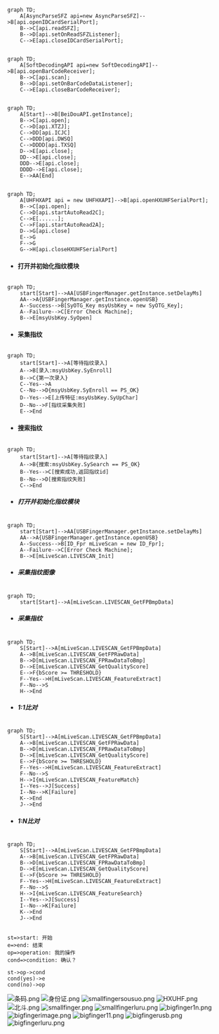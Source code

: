 



```graph

graph TD;
    A[AsyncParseSFZ api=new AsyncParseSFZ]-->B[api.openIDCardSerialPort];
    B-->C[api.readSFZ];
    B-->D[api.setOnReadSFZListener];
    C-->E[api.closeIDCardSerialPort];

```


```graph

graph TD;
    A[SoftDecodingAPI api=new SoftDecodingAPI]-->B[api.openBarCodeReceiver];
    B-->C[api.scan];
    B-->D[api.setOnBarCodeDataListener];
    C-->E[api.closeBarCodeReceiver];

```


```graph

graph TD;
    A[Start]-->B[BeiDouAPI.getInstance];
    B-->C[api.open];
    C-->D[api.XTZJ];
    C-->DD[api.ICJC]
    C-->DDD[api.DWSQ]
    C-->DDDD[api.TXSQ]
    D-->E[api.close];
    DD-->E[api.close];
    DDD-->E[api.close];
    DDDD-->E[api.close];
    E-->AA[End]

```

```graph

graph TD;
    A[UHFHXAPI api = new UHFHXAPI]-->B[api.openHXUHFSerialPort];
    B-->C[api.open];
    C-->D[api.startAutoRead2C];
    C-->E[......];
    C-->F[api.startAutoRead2A];
    D-->G[api.close]
    E-->G
    F-->G
    G-->H[api.closeHXUHFSerialPort]

```




- #### 打开并初始化指纹模块

```graph

graph TD;
    start[Start]-->AA[USBFingerManager.getInstance.setDelayMs]
    AA-->A{USBFingerManager.getInstance.openUSB}
    A--Success-->B[SyOTG_Key msyUsbKey = new SyOTG_Key];
    A--Failure-->C[Error Check Machine];
    B-->E[msyUsbKey.SyOpen]

```

- #### 采集指纹

```graph

graph TD;
    start[Start]-->A[等待指纹录入]
    A-->B[录入:msyUsbKey.SyEnroll]
    B-->C{第一次录入}
    C--Yes-->A
    C--No-->D{msyUsbKey.SyEnroll == PS_OK}
    D--Yes-->E[上传特征:msyUsbKey.SyUpChar]
    D--No-->F[指纹采集失败]
    E-->End

```
- #### 搜索指纹

```graph

graph TD;
    start[Start]-->A[等待指纹录入]
    A-->B{搜索:msyUsbKey.SySearch == PS_OK}
    B--Yes-->C[搜索成功,返回指纹id]
    B--No-->D[搜索指纹失败]
    C-->End
```






- ##### 打开并初始化指纹模块

```graph

graph TD;
    start[Start]-->AA[USBFingerManager.getInstance.setDelayMs]
    AA-->A{USBFingerManager.getInstance.openUSB}
    A--Success-->B[ID_Fpr mLiveScan = new ID_Fpr];
    A--Failure-->C[Error Check Machine];
    B-->E[mLiveScan.LIVESCAN_Init]

```

- ##### 采集指纹图像

```graph

graph TD;
    start[Start]-->A[mLiveScan.LIVESCAN_GetFPBmpData]

```




- ##### 采集指纹

```graph

graph TD;
    S[Start]-->A[mLiveScan.LIVESCAN_GetFPBmpData]
    A-->B[mLiveScan.LIVESCAN_GetFPRawData]
    B-->D[mLiveScan.LIVESCAN_FPRawDataToBmp]
    D-->E[mLiveScan.LIVESCAN_GetQualityScore]
    E-->F{bScore >= THRESHOLD}
    F--Yes-->H[mLiveScan.LIVESCAN_FeatureExtract]
    F--No-->S
    H-->End

```

- ##### 1:1比对

```graph

graph TD;
    S[Start]-->A[mLiveScan.LIVESCAN_GetFPBmpData]
    A-->B[mLiveScan.LIVESCAN_GetFPRawData]
    B-->D[mLiveScan.LIVESCAN_FPRawDataToBmp]
    D-->E[mLiveScan.LIVESCAN_GetQualityScore]
    E-->F{bScore >= THRESHOLD}
    F--Yes-->H[mLiveScan.LIVESCAN_FeatureExtract]
    F--No-->S
    H-->I{mLiveScan.LIVESCAN_FeatureMatch}
    I--Yes-->J[Success]
    I--No-->K[Failure]
    K-->End
    J-->End
```


- ##### 1:N比对

```graph

graph TD;
    S[Start]-->A[mLiveScan.LIVESCAN_GetFPBmpData]
    A-->B[mLiveScan.LIVESCAN_GetFPRawData]
    B-->D[mLiveScan.LIVESCAN_FPRawDataToBmp]
    D-->E[mLiveScan.LIVESCAN_GetQualityScore]
    E-->F{bScore >= THRESHOLD}
    F--Yes-->H[mLiveScan.LIVESCAN_FeatureExtract]
    F--No-->S
    H-->I{mLiveScan.LIVESCAN_FeatureSearch}
    I--Yes-->J[Success]
    I--No-->K[Failure]
    K-->End
    J-->End

```


```flow

st=>start: 开始
e=>end: 结束
op=>operation: 我的操作
cond=>condition: 确认？

st->op->cond
cond(yes)->e
cond(no)->op

```

![条码.png](https://i.loli.net/2019/05/08/5cd24de928418.png)
![身份证.png](https://i.loli.net/2019/05/08/5cd24de928430.png)
![smallfingersousuo.png](https://i.loli.net/2019/05/08/5cd24de93aaa4.png)
![HXUHF.png](https://i.loli.net/2019/05/08/5cd24de943c73.png)
![北斗.png](https://i.loli.net/2019/05/08/5cd24de943ca2.png)
![smallfinger.png](https://i.loli.net/2019/05/08/5cd24de9568f8.png)
![smallfingerluru.png](https://i.loli.net/2019/05/08/5cd24de95695e.png)
![bigfinger1n.png](https://i.loli.net/2019/05/08/5cd24e0a9c803.png)
![bigfingerimage.png](https://i.loli.net/2019/05/08/5cd24e0aa5a02.png)
![bigfinger11.png](https://i.loli.net/2019/05/08/5cd24e0ac2ecb.png)
![bigfingerusb.png](https://i.loli.net/2019/05/08/5cd24e0add367.png)
![bigfingerluru.png](https://i.loli.net/2019/05/08/5cd24e0ae5f66.png)